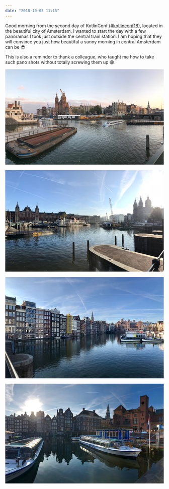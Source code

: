 ```yaml
---
date: "2018-10-05 11:15"
---
```


Good morning from the second day of KotlinConf ([#kotlinconf18](https://mobile.twitter.com/hashtag/KotlinConf18)), located in the beautiful city of Amsterdam. I wanted to start the day with a few panoramas I took just outside the central train station. I am hoping that they will convince you just how beautiful a sunny morning in central Amsterdam can be 😍

This is also a reminder to thank a colleague, who taught me how to take such pano shots without totally screwing them up 😀

![](/assets/img/2018/10051115-1.jpeg)

![](/assets/img/2018/10051115-2.jpeg)

![](/assets/img/2018/10051115-3.jpeg)

![](/assets/img/2018/10051115-4.jpeg)